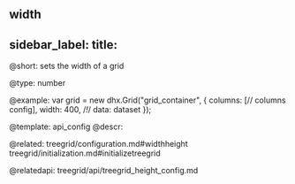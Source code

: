 width
---
sidebar_label: 
title: 
---          

@short: 
sets the width of a grid




@type: number

@example: 
var grid = new dhx.Grid("grid_container", {
	columns: [// columns config],
	width: 400,  /*!*/
	data: dataset
});


@template:	api_config
@descr: 

@related: treegrid/configuration.md#widthheight
treegrid/initialization.md#initializetreegrid

@relatedapi: treegrid/api/treegrid_height_config.md